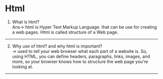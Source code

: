 # Html

1. What is html?<br>
Ans-> html is Hyper Text Markup Language. that can be use for creating a web pages. Html is called structure of a Web page.
***********************************************************************************************************************************************************************************  
2. Why use of html? and why html is important?<br>
-> used to tell your web browser what each part of a website is. So, using HTML, you can define headers, paragraphs, links, images, and more, so your browser knows how to structure the web page you're looking at.
***********************************************************************************************************************************************************************************
